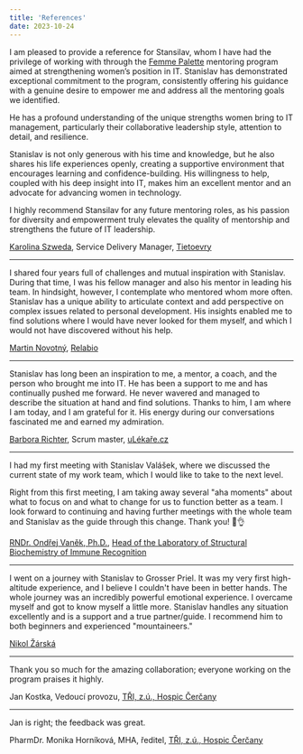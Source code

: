 ```yaml
---
title: 'References'
date: 2023-10-24
---
```


 I am pleased to provide a reference for Stansilav, whom I have had the privilege of working with through the [Femme Palette](https://www.femmepalette.com) mentoring program aimed at strengthening women’s position in IT. Stanislav has demonstrated exceptional commitment to the program, consistently offering his guidance with a genuine desire to empower me and address all the mentoring goals we identified.

He has a profound understanding of the unique strengths women bring to IT management, particularly their collaborative leadership style, attention to detail, and resilience. 

Stanislav is not only generous with his time and knowledge, but he also shares his life experiences openly, creating a supportive environment that encourages learning and confidence-building. His willingness to help, coupled with his deep insight into IT, makes him an excellent mentor and an advocate for advancing women in technology.

I highly recommend Stansilav for any future mentoring roles, as his passion for diversity and empowerment truly elevates the quality of mentorship and strengthens the future of IT leadership.

[Karolina Szweda](https://www.linkedin.com/in/karolina-szweda-18103099/), Service Delivery Manager, [Tietoevry](https://www.tietoevry.com)

---

I shared four years full of challenges and mutual inspiration with Stanislav. During that time, I was his fellow manager and also his mentor in leading his team. In hindsight, however, I contemplate who mentored whom more often. Stanislav has a unique ability to articulate context and add perspective on complex issues related to personal development. His insights enabled me to find solutions where I would have never looked for them myself, and which I would not have discovered without his help.

[Martin Novotný](https://www.linkedin.com/in/marnovot/), [Relabio](https://www.relabio.com)

---

Stanislav has long been an inspiration to me, a mentor, a coach, and the person who brought me into IT. He has been a support to me and has continually pushed me forward. He never wavered and managed to describe the situation at hand and find solutions. Thanks to him, I am where I am today, and I am grateful for it. His energy during our conversations fascinated me and earned my admiration.

[Barbora Richter](https://www.linkedin.com/in/barbora-richter-8185841a9/), Scrum master, [uLékaře.cz](https://www.ulekare.cz)

---

I had my first meeting with Stanislav Valášek, where we discussed the current state of my work team, which I would like to take to the next level.

Right from this first meeting, I am taking away several "aha moments" about what to focus on and what to change for us to function better as a team. I look forward to continuing and having further meetings with the whole team and Stanislav as the guide through this change. Thank you! 🙏👌

[RNDr. Ondřej Vaněk, Ph.D.](https://web.natur.cuni.cz/biochem/structimmuno/cv-ondrej-vanek/), [Head of the Laboratory of Structural Biochemistry of Immune Recognition](https://web.natur.cuni.cz/biochem/structimmuno/)

---

I went on a journey with Stanislav to Grosser Priel. It was my very first high-altitude experience, and I believe I couldn't have been in better hands. The whole journey was an incredibly powerful emotional experience. I overcame myself and got to know myself a little more. Stanislav handles any situation excellently and is a support and a true partner/guide. I recommend him to both beginners and experienced "mountaineers."

[Nikol Žárská](https://www.linkedin.com/in/nikolzarska/)

---

Thank you so much for the amazing collaboration; everyone working on the program praises it highly.

Jan Kostka, Vedoucí provozu, [TŘI, z.ú., Hospic Čerčany](https://hospic-cercany.cz)

---

Jan is right; the feedback was great.

PharmDr. Monika Horníková, MHA, ředitel, [TŘI, z.ú., Hospic Čerčany](https://hospic-cercany.cz)